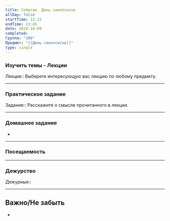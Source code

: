 ```yaml
---
title: Событие. День синопсисов
allDay: false
startTime: 12:15
endTime: 13:45
date: 2024-10-09
completed: 
Группа: "206"
Предмет: "[[День синопсисов]]"
type: single
---
```

### Изучить темы - Лекции

Лекция:: Выберете интересующую вас лекцию по любому предмету.

---
### Практическое задание

Задание:: Расскажите о смысле прочитанного в лекции.

---
### Домашнее задание

- 

---
### Посещаемость



---
### Дежурство

Дежурные:: 

---
## Важно/Не забыть

- 